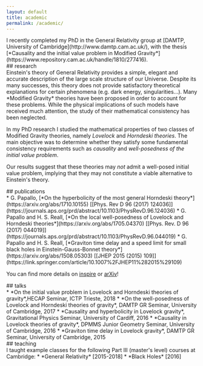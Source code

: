 ```yaml
---
layout: default
title: academic
permalink: /academic/
---
```

<div class="card" markdown="1">
I recently completed my PhD in the General Relativity group at [DAMTP, University of Cambridge](http://www.damtp.cam.ac.uk/), with the thesis
[*Causality and the initial value problem in Modified Gravity*](https://www.repository.cam.ac.uk/handle/1810/277416).
</div>

<div class="card collapsible" markdown="1">
<div class="collapsibleCard" markdown="1">
## research
</div>
<div class="collapsed" markdown="1">
Einstein's theory of General Relativity provides a simple, elegant and accurate description of the large scale structure of our Universe.
Despite its many successes, this theory does not provide satisfactory theoretical explanations for certain phenomena (e.g. dark energy, singularities...).
Many *Modified Gravity* theories have been proposed in order to account for these problems.
While the physical implications of such models have received much attention, the study of their mathematical consistency has been neglected.

In my PhD research I studied the mathematical properties of two classes of Modified Gravity theories, namely *Lovelock* and *Horndeski theories*. The main objective was to determine whether they satisfy some fundamental consistency requirements such as *causality* and *well-posedness of the initial value problem*.

Our results suggest that these theories may *not* admit a well-posed initial value problem, implying that they may not constitute a viable alternative to Einstein's theory.
</div>
</div>

<div class="card collapsible" markdown="1">
<div class="collapsibleCard" markdown="1">
## publications
</div>
<div class="collapsed" markdown="1">
* G. Papallo, [*On the hyperbolicity of the most general Horndeski theory*](https://arxiv.org/abs/1710.10155) [[Phys. Rev D 96 (2017) 124036]](https://journals.aps.org/prd/abstract/10.1103/PhysRevD.96.124036)
* G. Papallo and H. S. Reall, [*On the local well-posedness of Lovelock and Horndeski theories*](https://arxiv.org/abs/1705.04370) [[Phys. Rev. D 96 (2017) 044019]](https://journals.aps.org/prd/abstract/10.1103/PhysRevD.96.044019)
* G. Papallo and H. S. Reall, [*Graviton time delay and a speed limit for small black holes in Einstein-Gauss-Bonnet theory*](https://arxiv.org/abs/1508.05303) [[JHEP 2015 (2015) 109]](https://link.springer.com/article/10.1007%2FJHEP11%282015%29109)

You can find more details on [inspire](https://inspirehep.net/author/profile/G.Papallo.1) or [arXiv](https://arxiv.org/a/papallo_g_1.html)!
</div>
</div>

<div class="card collapsible" markdown="1">
<div class="collapsibleCard" markdown="1">
## talks
</div>
<div class="collapsed" markdown="1">
* *On the initial value problem in Lovelock and Horndeski theories of gravity*,HECAP Seminar, ICTP Trieste, 2018
* *On the well-posedness of Lovelock and Horndeski theories of gravity*, DAMTP GR Seminar, University of Cambridge, 2017
* *Causality and hyperbolicity in Lovelock gravity*, Gravitational Physics Seminar, University of Cardiff, 2016
* *Causality in Lovelock theories of gravity*, DPMMS Junior Geometry Seminar, University of Cambridge, 2016
* *Graviton time delay in Lovelock gravity*, DAMTP GR Seminar, University of Cambridge, 2015
</div>
</div>

<div class="card collapsible" markdown="1">
<div class="collapsibleCard" markdown="1">
## teaching
</div>
<div class="collapsed" markdown="1">
I taught example classes for the following Part III (master's level) courses at Cambridge:
* *General Relativity* [2015-2018]
* *Black Holes* [2016]
</div>
</div>

<script src="/javaScript/collapsibleCard.js"></script>
